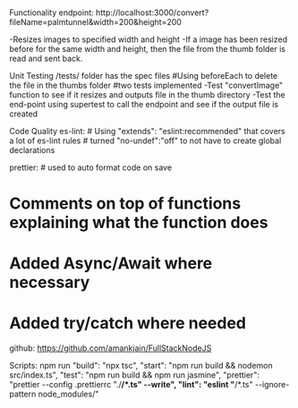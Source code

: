 ###

Functionality
endpoint:
http://localhost:3000/convert?fileName=palmtunnel&width=200&height=200

-Resizes images to specified width and height
-If a image has been resized before for the same width and height, then the file from the thumb folder is read and sent back.

Unit Testing
/tests/ folder has the spec files
#Using beforeEach to delete the file in the thumbs folder
#two tests implemented
-Test "convertImage" function to see if it resizes and outputs file in the thumb directory
-Test the end-point using supertest to call the endpoint and see if the output file is created

Code Quality
es-lint: # Using "extends": "eslint:recommended" that covers a lot of es-lint rules # turned "no-undef":"off" to not have to create global declarations

prettier: # used to auto format code on save

# Comments on top of functions explaining what the function does

# Added Async/Await where necessary

# Added try/catch where needed

github:
https://github.com/amankjain/FullStackNodeJS

Scripts: npm run
"build": "npx tsc",
"start": "npm run build && nodemon src/index.ts",
"test": "npm run build && npm run jasmine",
"prettier": "prettier --config .prettierrc \"./**/\*.ts\" --write",
"lint": "eslint \"**/\*.ts\" --ignore-pattern node_modules/"
